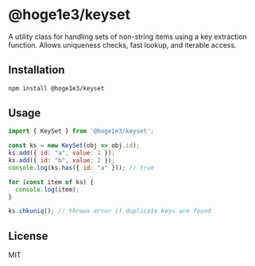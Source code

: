 # @hoge1e3/keyset

A utility class for handling sets of non-string items using a key extraction function. Allows uniqueness checks, fast lookup, and iterable access.

## Installation
```bash
npm install @hoge1e3/keyset
```

## Usage
```js
import { KeySet } from '@hoge1e3/keyset';

const ks = new KeySet(obj => obj.id);
ks.add({ id: "a", value: 1 });
ks.add({ id: "b", value: 2 });
console.log(ks.has({ id: "a" })); // true

for (const item of ks) {
  console.log(item);
}

ks.chkuniq(); // throws error if duplicate keys are found
```

## License
MIT